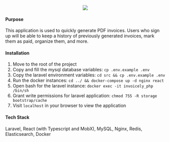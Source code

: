 <p align="center">
  <img src="https://i.imgur.com/sv74JHU.png" />
</p>

#### Purpose

This application is used to quickly generate PDF invoices. Users who sign up will be able to keep a history of previously generated invoices, mark them as paid, organize them, and more.

#### Installation

1. Move to the root of the project
2. Copy and fill the mysql database variables: `cp .env.example .env`
3. Copy the laravel environment variables: `cd src && cp .env.example .env`
4. Run the docker instances: `cd ../ && docker-compose up -d nginx react`
5. Open bash for the laravel instance: `docker exec -it invoicely_php /bin/sh`
6. Grant write permissions for laravel application: `chmod 755 -R storage bootstrap/cache`
7. Visit `localhost` in your browser to view the application

#### Tech Stack

Laravel, React (with Typescript and MobX), MySQL, Nginx, Redis, Elasticsearch, Docker

